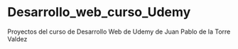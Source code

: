 # Desarrollo_web_curso_Udemy
 Proyectos del curso de Desarrollo Web de Udemy de Juan Pablo de la Torre Valdez
